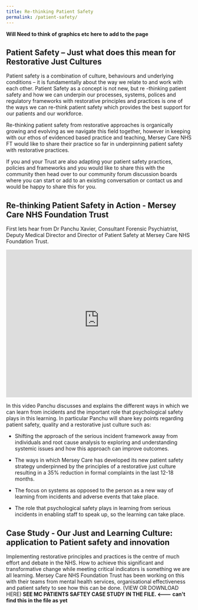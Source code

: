 ```yaml
---
title: Re-thinking Patient Safety
permalink: /patient-safety/
---
```


**Will Need to think of graphics etc here to add to the page**

## Patient Safety – Just what does this mean for Restorative Just Cultures

Patient safety is a combination of culture, behaviours and underlying conditions – it is fundamentally about the way we relate to and work with each other. Patient Safety as a concept is not new, but re -thinking patient safety and how we can underpin our processes, systems, polices and regulatory frameworks with restorative principles and practices is one of the ways we can re-think patient safety which provides the best support for our patients and our workforce.

Re-thinking patient safety from restorative approaches is organically growing and evolving as we navigate this field together, however in keeping with our ethos of evidenced based practice and teaching, Mersey Care NHS FT would like to share their practice so far in underpinning patient safety with restorative practices.

If you and your Trust are also adapting your patient safety practices, policies and frameworks and you would like to share this with the community then head over to our community forum discussion boards where you can start or add to an existing conversation or contact us and would be happy to share this for you.

## Re-thinking Patient Safety in Action - Mersey Care NHS Foundation Trust

First lets hear from Dr Panchu Xavier, Consultant Forensic Psychiatrist, Deputy Medical Director and Director of Patient Safety at Mersey Care NHS Foundation Trust.

<iframe src="https://northumbria.hosted.panopto.com/Panopto/Pages/Embed.aspx?id=4ebbcb8e-28c2-4f0e-bfed-ac540075fc52" width="100%" height="400px" frameborder="0"> </iframe>

In this video Panchu discusses and explains the different ways in which we can learn from incidents and the important role that psychological safety plays in this learning. In particular Panchu will share key points regarding patient safety, quality and a restorative just culture such as:

* Shifting the approach of the serious incident framework away from individuals and root cause analysis to exploring and understanding systemic issues and how this approach can improve outcomes.

* The ways in which Mersey Care has developed its new patient safety strategy underpinned by the principles of a restorative just culture resulting in a 35% reduction in formal complaints in the last 12-18 months.

* The focus on systems as opposed to the person as a new way of learning from incidents and adverse events that take place.

* The role that psychological safety plays in learning from serious incidents in enabling staff to speak up, so the learning can take place.

## Case Study - Our Just and Learning Culture: application to Patient safety and innovation

Implementing restorative principles and practices is the centre of much effort and debate in the NHS. How to achieve this significant and transformative change while meeting critical indicators is something we are all learning. Mersey Care NHS Foundation Trust has been working on this with their teams from mental health services, organisational effectiveness and patient safety to see how this can be done. (VIEW OR DOWNLOAD HERE) **SEE MC PATIENTS SAFTEY CASE STUDY IN THE FILE. <--- can't find this in the file as yet**

<object data="../assets/documents/Mersey Care - Respect and civility 15_9_21.pdf" type='application/pdf'></object>

